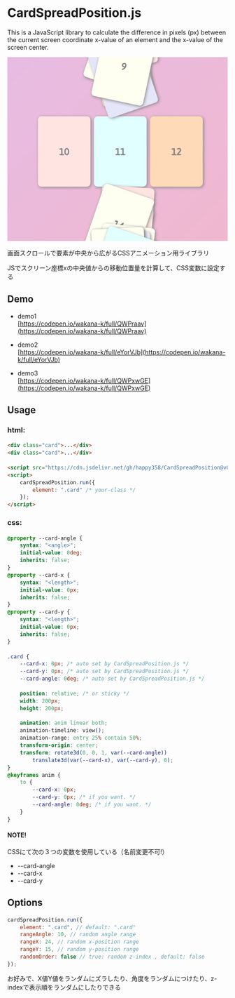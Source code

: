 # CardSpreadPosition.js 

This is a JavaScript library to calculate the difference in pixels (px) between the current screen coordinate x-value of an element and the x-value of the screen center.

![ScreenShot](./assets/ScreenShot.jpg?raw=true "CardSpreadPosition.js")

画面スクロールで要素が中央から広がるCSSアニメーション用ライブラリ  
 
JSでスクリーン座標xの中央値からの移動位置量を計算して、CSS変数に設定する
 
 
## Demo 
* demo1  
  [https://codepen.io/wakana-k/full/QWPraav](https://codepen.io/wakana-k/full/QWPraav)
 
* demo2  
  [https://codepen.io/wakana-k/full/eYorVJb](https://codepen.io/wakana-k/full/eYorVJb)  
  
* demo3  
 [https://codepen.io/wakana-k/full/QWPxwGE](https://codepen.io/wakana-k/full/QWPxwGE)
  
## Usage 
### html:
```html
<div class="card">...</div>
<div class="card">...</div>

<script src="https://cdn.jsdelivr.net/gh/happy358/CardSpreadPosition@v0.0.1/cardSpreadPosition.min.js"></script>
<script>
    cardSpreadPosition.run({
        element: ".card" /* your-class */
    });
</script>
```
 
### css:
```css 
@property --card-angle {
    syntax: "<angle>";
    initial-value: 0deg;
    inherits: false;
}
@property --card-x {
    syntax: "<length>";
    initial-value: 0px;
    inherits: false;
}
@property --card-y {
    syntax: "<length>";
    initial-value: 0px;
    inherits: false;
}

.card {
    --card-x: 0px; /* auto set by CardSpreadPosition.js */
    --card-y: 0px; /* auto set by CardSpreadPosition.js */
    --card-angle: 0deg; /* auto set by CardSpreadPosition.js */
    
    position: relative; /* or sticky */
    width: 200px;
    height: 200px;
    
    animation: anim linear both;
    animation-timeline: view();
    animation-range: entry 25% contain 50%;
    transform-origin: center;
    transform: rotate3d(0, 0, 1, var(--card-angle))
        translate3d(var(--card-x), var(--card-y), 0);
}
@keyframes anim {
    to {
        --card-x: 0px;
        --card-y: 0px; /* if you want. */
        --card-angle: 0deg; /* if you want. */
    }
}
```
 
 
#### NOTE!  
CSSにて次の３つの変数を使用している（名前変更不可!）  
 
- --card-angle   
- --card-x   
- --card-y   
  
  
## Options 
  
```js
cardSpreadPosition.run({
    element: ".card", // default: ".card"
    rangeAngle: 10, // random angle range
    rangeX: 24, // random x-position range
    rangeY: 15, // random y-position range
    randomOrder: false // true: random z-index , default: false
});
```
 
 お好みで、X値Y値をランダムにズラしたり、角度をランダムにつけたり、z-indexで表示順をランダムにしたりできる 
